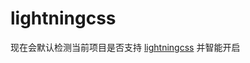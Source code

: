 # lightningcss

现在会默认检测当前项目是否支持
[lightningcss](https://cn.vitejs.dev/guide/features.html#lightning-css)
并智能开启
